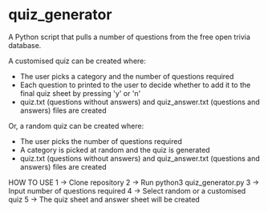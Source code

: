 # quiz_generator

A Python script that pulls a number of questions from the free open trivia database. 

A customised quiz can be created where:
- The user picks a category and the number of questions required
- Each question to printed to the user to decide whether to add it to the final quiz sheet by pressing 'y' or 'n'
- quiz.txt (questions without answers) and quiz_answer.txt (questions and answers) files are created

Or, a random quiz can be created where:
- The user picks the number of questions required
- A category is picked at random and the quiz is generated
- quiz.txt (questions without answers) and quiz_answer.txt (questions and answers) files are created

HOW TO USE
1 -> Clone repository
2 -> Run python3 quiz_generator.py
3 -> Input number of questions required
4 -> Select random or a customised quiz
5 -> The quiz sheet and answer sheet will be created